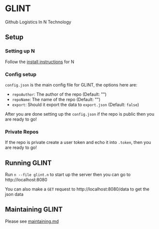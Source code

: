# GLINT
Github Logistics In N Technology

## Setup

### Setting up N

Follow the [install instructions](https://github.com/nbuilding/N-lang#install-n) for N

### Config setup

`config.json` is the main config file for GLINT, the options here are:
- `repoAuthor`: The author of the repo (Default: "")
- `repoName`: The name of the repo (Default: "")
- `export`: Should it export the data to `export.json` (Default: `false`)

After you are done setting up the `config.json` if the repo is public then you are ready to go!
### Private Repos

If the repo is private create a user token and echo it into `.token`, then you are ready to go!

## Running GLINT

Run `n --file glint.n` to start up the server then you can go to http://localhost:8080

You can also make a `GET` request to http://localhost:8080/data to get the json data

## Maintaining GLINT

Please see [maintaining.md](./maintaining.md)